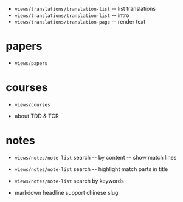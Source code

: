 - `views/translations/translation-list` -- list translations
- `views/translations/translation-list` -- intro
- `views/translations/translation-page` -- render text

# papers

- `views/papers`

# courses

- `views/courses`

- about TDD & TCR

# notes

- `views/notes/note-list` search -- by content -- show match lines
- `views/notes/note-list` search -- highlight match parts in title

- `views/notes/note-list` search by keywords

- markdown headline support chinese slug
